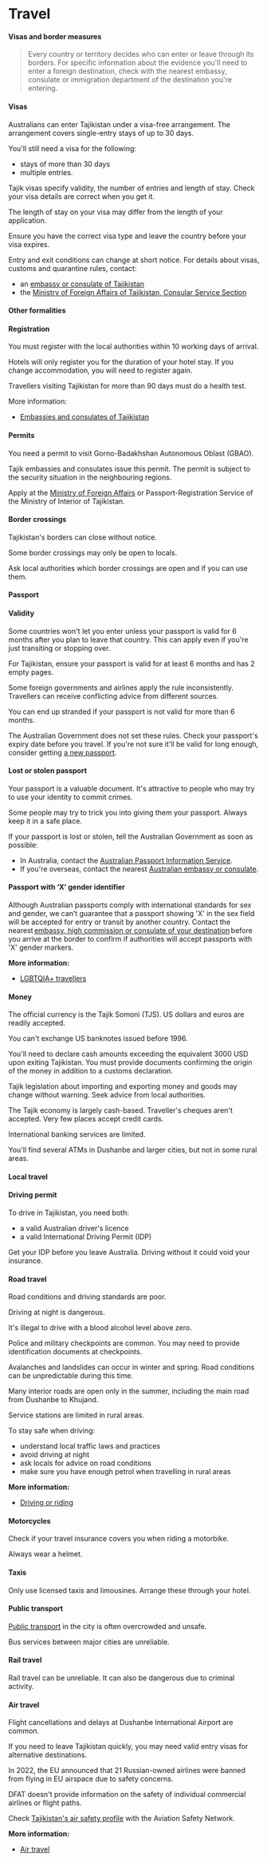 # Travel

#### Visas and border measures

> Every country or territory decides who can enter or leave through its borders. For specific information about the evidence you'll need to enter a foreign destination, check with the nearest embassy, consulate or immigration department of the destination you're entering.

#### Visas

Australians can enter Tajikistan under a visa-free arrangement. The arrangement covers single-entry stays of up to 30 days.

You'll still need a visa for the following:

* stays of more than 30 days
* multiple entries.

Tajik visas specify validity, the number of entries and length of stay. Check your visa details are correct when you get it.

The length of stay on your visa may differ from the length of your application.

Ensure you have the correct visa type and leave the country before your visa expires.

Entry and exit conditions can change at short notice. For details about visas, customs and quarantine rules, contact:

* an [embassy or consulate of Tajikistan](http://www.tajembassy.org.uk/)
* the [Ministry of Foreign Affairs of Tajikistan, Consular Service Section](https://www.consular.tj/visa.aspx)

#### Other formalities

#### Registration

You must register with the local authorities within 10 working days of arrival.

Hotels will only register you for the duration of your hotel stay. If you change accommodation, you will need to register again.

Travellers visiting Tajikistan for more than 90 days must do a health test.

More information:

* [Embassies and consulates of Tajikistan](https://mfa.tj/en/main/ministry/tajikistan-foreign-missions)

#### Permits

You need a permit to visit Gorno-Badakhshan Autonomous Oblast (GBAO).

Tajik embassies and consulates issue this permit. The permit is subject to the security situation in the neighbouring regions.

Apply at the [Ministry of Foreign Affairs](http://mfa.tj/?l=en) or Passport-Registration Service of the Ministry of Interior of Tajikistan.

#### Border crossings

Tajikistan's borders can close without notice.

Some border crossings may only be open to locals.

Ask local authorities which border crossings are open and if you can use them.

#### Passport

#### Validity

Some countries won't let you enter unless your passport is valid for 6 months after you plan to leave that country. This can apply even if you're just transiting or stopping over.

For Tajikistan, ensure your passport is valid for at least 6 months and has 2 empty pages.

Some foreign governments and airlines apply the rule inconsistently. Travellers can receive conflicting advice from different sources.

You can end up stranded if your passport is not valid for more than 6 months.

The Australian Government does not set these rules. Check your passport's expiry date before you travel. If you're not sure it'll be valid for long enough, consider getting [a new passport](https://www.passports.gov.au/).

#### Lost or stolen passport

Your passport is a valuable document. It's attractive to people who may try to use your identity to commit crimes.

Some people may try to trick you into giving them your passport. Always keep it in a safe place.

If your passport is lost or stolen, tell the Australian Government as soon as possible:

* In Australia, contact the [Australian Passport Information Service](https://www.passports.gov.au/contact-us).
* If you're overseas, contact the nearest [Australian embassy or consulate](http://dfat.gov.au/about-us/our-locations/missions/Pages/our-embassies-and-consulates-overseas.aspx).

#### Passport with ‘X’ gender identifier

Although Australian passports comply with international standards for sex and gender, we can’t guarantee that a passport showing 'X' in the sex field will be accepted for entry or transit by another country. Contact the nearest [embassy, high commission or consulate of your destination](https://protocol.dfat.gov.au/Public/MissionsInAustralia) before you arrive at the border to confirm if authorities will accept passports with 'X' gender markers.

**More information:**

* [LGBTQIA+ travellers](https://www.smartraveller.gov.au/before-you-go/who-you-are/LGBTI)

#### Money

The official currency is the Tajik Somoni (TJS). US dollars and euros are readily accepted.

You can't exchange US banknotes issued before 1996.

You'll need to declare cash amounts exceeding the equivalent 3000 USD upon exiting Tajikistan. You must provide documents confirming the origin of the money in addition to a customs declaration.

Tajik legislation about importing and exporting money and goods may change without warning. Seek advice from local authorities.

The Tajik economy is largely cash-based. Traveller's cheques aren't accepted. Very few places accept credit cards.

International banking services are limited.

You'll find several ATMs in Dushanbe and larger cities, but not in some rural areas.

#### Local travel

#### Driving permit

To drive in Tajikistan, you need both:

* a valid Australian driver's licence
* a valid International Driving Permit (IDP)

Get your IDP before you leave Australia. Driving without it could void your insurance.

#### Road travel

Road conditions and driving standards are poor.

Driving at night is dangerous.

It's illegal to drive with a blood alcohol level above zero.

Police and military checkpoints are common. You may need to provide identification documents at checkpoints.

Avalanches and landslides can occur in winter and spring. Road conditions can be unpredictable during this time.

Many interior roads are open only in the summer, including the main road from Dushanbe to Khujand.

Service stations are limited in rural areas.

To stay safe when driving:

* understand local traffic laws and practices
* avoid driving at night
* ask locals for advice on road conditions
* make sure you have enough petrol when travelling in rural areas

**More information:**

* [Driving or riding](https://www.smartraveller.gov.au/before-you-go/getting-around/road-safety)

#### Motorcycles

Check if your travel insurance covers you when riding a motorbike.

Always wear a helmet.

#### Taxis

Only use licensed taxis and limousines. Arrange these through your hotel.

#### Public transport

[Public transport](https://www.smartraveller.gov.au/before-you-go/getting-around/public-transport) in the city is often overcrowded and unsafe.

Bus services between major cities are unreliable.

#### Rail travel

Rail travel can be unreliable. It can also be dangerous due to criminal activity.

#### Air travel

Flight cancellations and delays at Dushanbe International Airport are common.

If you need to leave Tajikistan quickly, you may need valid entry visas for alternative destinations.

In 2022, the EU announced that 21 Russian-owned airlines were banned from flying in EU airspace due to safety concerns.

DFAT doesn't provide information on the safety of individual commercial airlines or flight paths.

Check [Tajikistan's air safety profile](http://aviation-safety.net/database/country/country.php?id=EY) with the Aviation Safety Network.

**More information:**

* [Air travel](https://www.smartraveller.gov.au/before-you-go/getting-around/air-travel)